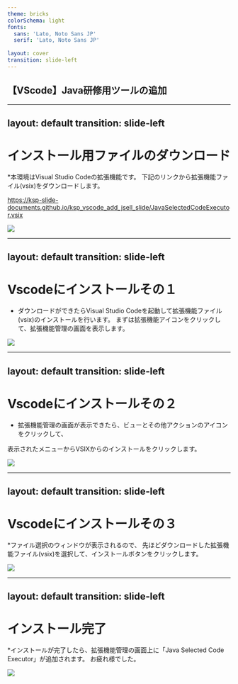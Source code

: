```yaml
---
theme: bricks
colorSchema: light
fonts:
  sans: 'Lato, Noto Sans JP'
  serif: 'Lato, Noto Sans JP'
  
layout: cover
transition: slide-left
---
```


## 【VScode】Java研修用ツールの追加

---
layout: default
transition: slide-left
---

# インストール用ファイルのダウンロード

*本環境はVisual Studio Codeの拡張機能です。
下記のリンクから拡張機能ファイル(vsix)をダウンロードします。

https://ksp-slide-documents.github.io/ksp_vscode_add_jsell_slide/JavaSelectedCodeExecutor.vsix

<img class="h-70" src="/Vscode-Download.png">

---
layout: default
transition: slide-left
---

# Vscodeにインストールその１

* ダウンロードができたらVisual Studio Codeを起動して拡張機能ファイル(vsix)のインストールを行います。
まずは拡張機能アイコンをクリックして、拡張機能管理の画面を表示します。

<img class="h-70" src="/Vscode-OpenExtensionsWindow.png">

---
layout: default
transition: slide-left
---

# Vscodeにインストールその２

* 拡張機能管理の画面が表示できたら、ビューとその他アクションのアイコンをクリックして、

表示されたメニューからVSIXからのインストールをクリックします。

<img class="h-70" src="/Vscode-OpenInstallMenu.png">

---
layout: default
transition: slide-left
---

# Vscodeにインストールその３

*ファイル選択のウィンドウが表示されるので、
先ほどダウンロードした拡張機能ファイル(vsix)を選択して、インストールボタンをクリックします。

<img class="h-70" src="/Vscode-InstallVSIX.png">

---
layout: default
transition: slide-left
---

# インストール完了

*インストールが完了したら、拡張機能管理の画面上に「Java Selected Code Executor」が追加されます。
お疲れ様でした。

<img class="h-70" src="/Vscode-Complete.png">

